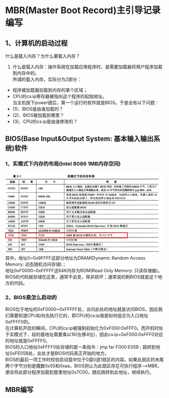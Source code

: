 # MBR(Master Boot Record)主引导记录编写
## 1、计算机的启动过程
什么是载入内存？为什么要载入内存？  
1. 什么是载入内存：操作系统在加载应用程序时，是需要加载器将用户程序加载到内存中的。  
所谓的载入内存，实际分为2部分：  
- 程序被加载器加载到内存的某个区域；  
- CPU的cs:ip寄存器被指向这个程序的起始地址。  
当主机按下power键后，第一个运行的软件就是BIOS。于是会有以下问题：
- (1)、BIOS是由谁加载的？
- (2)、BIOS被加载到哪里？
- (3)、CPU的cs:ip是由谁修改的？

## BIOS(Base Input&Output System: 基本输入输出系统)软件
### 1、实模式下内存的布局(Intel 8086 1MB内存空间)
![memory_layout](../00_image/memory_layout.png)  
其中，地址0~0x9FFFF这部分地址为DRAM(Dynamic Random Access Memory: 动态随机访问存储)；  
地址0xF0000~0xFFFFF这64K内存为ROM(Read Only Memory: 只读存储器)。BIOS的代码就存储在这里，通常不会变，除非损坏；通常说的刷BIOS就是这个地方的代码。  
### 2、BIOS是怎么启动的
BIOS位于地址的0xF0000~0xFFFFF处，访问此处的地址就是访问BIOS，因此我们需要知道CPU如何去执行它的，即CPU的cs:ip值是如何组合为入口地址0xFFFF0的。  
在计算机开启的瞬间，CPU的cs:ip被强制初始化为0xF000:0xFFF0。而开机时处于实模式下，段的基地址需要乘以16(左移4位)，因此cs:ip=0xF000:0xFFF0对应的地址就是0xFFFF0。  
BIOS的入口地址0xFFFF0处存储的是一条指令：jmp far F000:E05B ; 跳转到地址0xFE05B处，此处才是BIOS代码真正开始的地方。  
BIOS的最后一项工作时校验启动盘中位于0盘0道1扇区的内容。如果此扇区的末尾两个字节分别是魔数0x55和0xaa，BIOS则认为此扇区存在可执行程序-->MBR，便会将此部分程序加载到屋里地址0x7C00，随后跳转到此地址，继续执行。  

## MBR编写


